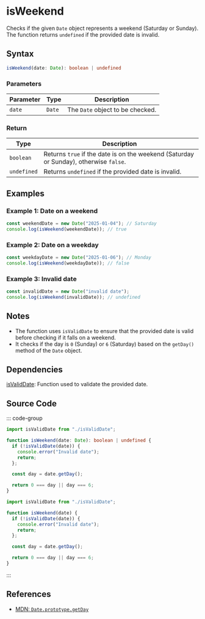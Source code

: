 # isWeekend  
Checks if the given `Date` object represents a weekend (Saturday or Sunday). The function returns `undefined` if the provided date is invalid.

## Syntax
```typescript
isWeekend(date: Date): boolean | undefined
```

### Parameters

| Parameter | Type    | Description                                                  |
|-----------|---------|--------------------------------------------------------------|
| `date`    | `Date`  | The `Date` object to be checked.                              |

### Return

| Type        | Description                                                  |
|-------------|--------------------------------------------------------------|
| `boolean`   | Returns `true` if the date is on the weekend (Saturday or Sunday), otherwise `false`. |
| `undefined` | Returns `undefined` if the provided date is invalid.         |

## Examples

### Example 1: Date on a weekend
```typescript
const weekendDate = new Date("2025-01-04"); // Saturday
console.log(isWeekend(weekendDate)); // true
```

### Example 2: Date on a weekday
```typescript
const weekdayDate = new Date("2025-01-06"); // Monday
console.log(isWeekend(weekdayDate)); // false
```

### Example 3: Invalid date
```typescript
const invalidDate = new Date("invalid date");
console.log(isWeekend(invalidDate)); // undefined
```

## Notes
- The function uses `isValidDate` to ensure that the provided date is valid before checking if it falls on a weekend.
- It checks if the day is `0` (Sunday) or `6` (Saturday) based on the `getDay()` method of the `Date` object.

## Dependencies
[isValidDate](./isValidDate.md): Function used to validate the provided date.

## Source Code
::: code-group

```typescript
import isValidDate from "./isValidDate";

function isWeekend(date: Date): boolean | undefined {
  if (!isValidDate(date)) {
    console.error("Invalid date");
    return;
  };

  const day = date.getDay();

  return 0 === day || day === 6;
}
```

```javascript
import isValidDate from "./isValidDate";

function isWeekend(date) {
  if (!isValidDate(date)) {
    console.error("Invalid date");
    return;
  };

  const day = date.getDay();

  return 0 === day || day === 6;
}
```
:::

## References
- [MDN: `Date.prototype.getDay`](https://developer.mozilla.org/en-US/docs/Web/JavaScript/Reference/Global_Objects/Date/getDay)